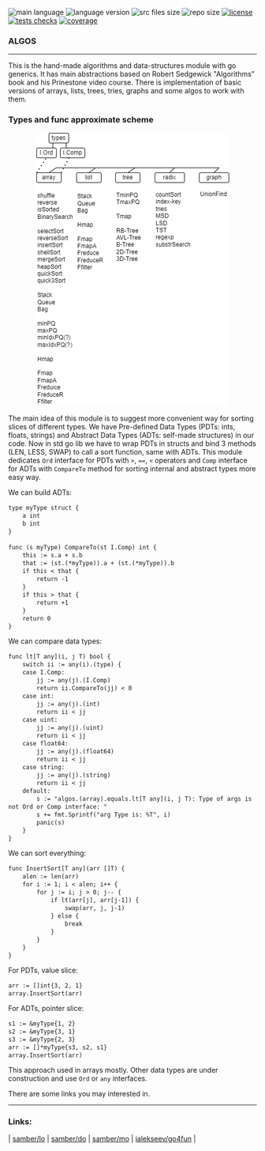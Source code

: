 <p align="left">
	<img src="https://img.shields.io/github/languages/top/kselnaag/algos?style=plastic" title="main language" alt="main language">
	<img src="https://img.shields.io/github/go-mod/go-version/kselnaag/algos?style=plastic" title="language version" alt="language version">
	<img src="https://img.shields.io/github/languages/code-size/kselnaag/algos?style=plastic" title="src files size" alt="src files size">
	<img src="https://img.shields.io/github/repo-size/kselnaag/algos?style=plastic" title="repo size" alt="repo size">
	<a href="https://github.com/kselnaag/algos/blob/master/LICENSE" title="LICENSE"><img src="https://img.shields.io/github/license/kselnaag/algos?style=plastic" alt="license"></a>
	<a href="https://github.com/kselnaag/algos/actions" title="Workflows"><img src="https://img.shields.io/github/workflow/status/kselnaag/algos/algoscommit/master?style=plastic" alt="tests checks"></a>
	<a href="https://kselnaag.github.io/algos" title="coverage"><img src="https://img.shields.io/badge/GHpages-coverage-blueviolet?style=plastic" alt="coverage"></a>
</p>

### **ALGOS**
----

This is the hand-made algorithms and data-structures module with go generics. It has main abstractions based on Robert Sedgewick "Algorithms" book and his Prinestone video course. There is implementation of basic versions of arrays, lists, trees, tries, graphs and some algos to work with them.

### **Types and func approximate scheme**
<p align="center">
  <img src="https://raw.githubusercontent.com/kselnaag/algos/master/pics/algos.png" alt="Types and func scheme"/>
</p>

The main idea of this module is to suggest more convenient way for sorting slices of different types. We have Pre-defined Data Types (PDTs: ints, floats, strings) and Abstract Data Types (ADTs: self-made structures) in our code. Now in std go lib we have to wrap PDTs in structs and bind 3 methods (LEN, LESS, SWAP) to call a sort function, same with ADTs. This module dedicates `Ord` interface for PDTs with `>`, `==`, `<` operators and `Comp` interface for ADTs with `CompareTo` method for sorting internal and abstract types more easy way.

We can build ADTs:
```
type myType struct {
	a int
	b int
}

func (s myType) CompareTo(st I.Comp) int {
	this := s.a + s.b
	that := (st.(*myType)).a + (st.(*myType)).b
	if this < that {
		return -1
	}
	if this > that {
		return +1
	}
	return 0
}
```

We can compare data types:
```
func lt[T any](i, j T) bool {
	switch ii := any(i).(type) {
	case I.Comp:
		jj := any(j).(I.Comp)
		return ii.CompareTo(jj) < 0
	case int:
		jj := any(j).(int)
		return ii < jj
	case uint:
		jj := any(j).(uint)
		return ii < jj
	case float64:
		jj := any(j).(float64)
		return ii < jj
	case string:
		jj := any(j).(string)
		return ii < jj
	default:
		s := "algos.(array).equals.lt[T any](i, j T): Type of args is not Ord or Comp interface: "
		s += fmt.Sprintf("arg Type is: %T", i)
		panic(s)
	}
}
```

We can sort everything:
```
func InsertSort[T any](arr []T) {
	alen := len(arr)
	for i := 1; i < alen; i++ {
		for j := i; j > 0; j-- {
			if lt(arr[j], arr[j-1]) {
				swap(arr, j, j-1)
			} else {
				break
			}
		}
	}
}
```

For PDTs, value slice:
```
arr := []int{3, 2, 1}
array.InsertSort(arr)
```

For ADTs, pointer slice:
```
s1 := &myType{1, 2}
s2 := &myType{3, 1}
s3 := &myType{2, 3}
arr := []*myType{s3, s2, s1}
array.InsertSort(arr)
```

This approach used in arrays mostly. Other data types are under construction and use `Ord` or `any` interfaces.

There are some links you may interested in.

----

### **Links**: 
| [samber/lo](https://github.com/samber/lo "Lodash-style Go library") | [samber/do](https://github.com/samber/do "Dependency injection toolkit based on Go 1.18+ generics") | [samber/mo](https://github.com/samber/mo "Monads based on Go 1.18+ generics") | [ialekseev/go4fun](https://github.com/ialekseev/go4fun "Functional primitives and patterns in go") |




